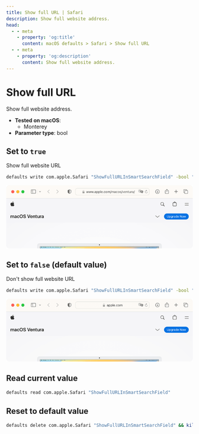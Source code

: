 ```yaml
---
title: Show full URL | Safari
description: Show full website address.
head:
  - - meta
    - property: 'og:title'
      content: macOS defaults > Safari > Show full URL
  - - meta
    - property: 'og:description'
      content: Show full website address.
---
```


# Show full URL

Show full website address.

- **Tested on macOS**:
  - Monterey
- **Parameter type**: bool

## Set to `true`

Show full website URL

```bash
defaults write com.apple.Safari "ShowFullURLInSmartSearchField" -bool "true" && killall Safari
```

<img
  src="./images/ShowFullURLInSmartSearchField/true.png"
  alt="Example output with value set to true"
  width="740" height="207" style="height: auto"
/>

## Set to `false` (default value)

Don't show full website URL

```bash
defaults write com.apple.Safari "ShowFullURLInSmartSearchField" -bool "false" && killall Safari
```

<img
  src="./images/ShowFullURLInSmartSearchField/false.png"
  alt="Example output with value set to false"
  width="740" height="207" style="height: auto"
/>

## Read current value

```bash
defaults read com.apple.Safari "ShowFullURLInSmartSearchField"
```

## Reset to default value

```bash
defaults delete com.apple.Safari "ShowFullURLInSmartSearchField" && killall Safari
```

